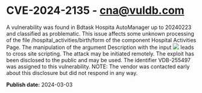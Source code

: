 # CVE-2024-2135 - cna@vuldb.com

A vulnerability was found in Bdtask Hospita AutoManager up to 20240223 and classified as problematic. This issue affects some unknown processing of the file /hospital_activities/birth/form of the component Hospital Activities Page. The manipulation of the argument Description with the input <img src=a onerror=alert(1)> leads to cross site scripting. The attack may be initiated remotely. The exploit has been disclosed to the public and may be used. The identifier VDB-255497 was assigned to this vulnerability. NOTE: The vendor was contacted early about this disclosure but did not respond in any way.

**Publish date:** 2024-03-03
